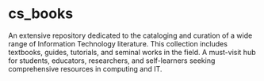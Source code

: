 # cs_books
An extensive repository dedicated to the cataloging and curation of a wide range of Information Technology literature. This collection includes textbooks, guides, tutorials, and seminal works in the field. A must-visit hub for students, educators, researchers, and self-learners seeking comprehensive resources in computing and IT.
